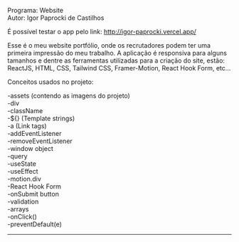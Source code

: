 Programa: Website
<br>
Autor: Igor Paprocki de Castilhos
<br>

É possível testar o app pelo link: http://igor-paprocki.vercel.app/

Esse é o meu website portfólio, onde os recrutadores podem ter uma primeira impressão do meu trabalho. A aplicação é responsiva para alguns tamanhos e dentre as ferramentas
utilizadas para a criação do site, estão: ReactJS, HTML, CSS, Tailwind CSS, Framer-Motion, React Hook Form, etc...

Conceitos usados no projeto:

-assets (contendo as imagens do projeto)<br>
-div<br>
-className<br>
-${} (Template strings)<br>
-a (Link tags)<br>
-addEventListener<br>
-removeEventListener<br>
-window object<br>
-query<br>
-useState<br>
-useEffect<br>
-motion.div<br>
-React Hook Form<br>
-onSubmit button<br>
-validation<br>
-arrays<br>
-onClick()<br>
-preventDefault(e)<br>

************************************************************************************************************
